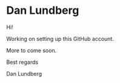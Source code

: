 # Dan Lundberg

Hi!

Working on setting up this GitHub account.

More to come soon.

Best regards

Dan Lundberg
